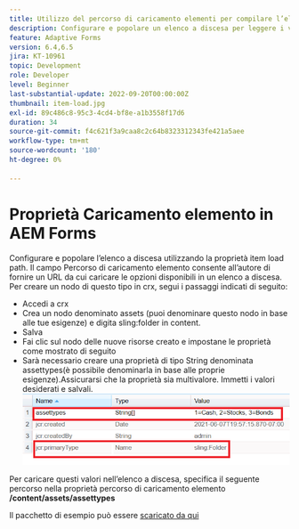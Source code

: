 ```yaml
---
title: Utilizzo del percorso di caricamento elementi per compilare l’elenco a discesa
description: Configurare e popolare un elenco a discesa per leggere i valori da un nodo crx
feature: Adaptive Forms
version: 6.4,6.5
jira: KT-10961
topic: Development
role: Developer
level: Beginner
last-substantial-update: 2022-09-20T00:00:00Z
thumbnail: item-load.jpg
exl-id: 89c486c8-95c3-4cd4-bf8e-a1b3558f17d6
duration: 34
source-git-commit: f4c621f3a9caa8c2c64b8323312343fe421a5aee
workflow-type: tm+mt
source-wordcount: '180'
ht-degree: 0%

---
```


# Proprietà Caricamento elemento in AEM Forms

Configurare e popolare l’elenco a discesa utilizzando la proprietà item load path.
Il campo Percorso di caricamento elemento consente all’autore di fornire un URL da cui caricare le opzioni disponibili in un elenco a discesa.
Per creare un nodo di questo tipo in crx, segui i passaggi indicati di seguito:
* Accedi a crx
* Crea un nodo denominato assets (puoi denominare questo nodo in base alle tue esigenze) e digita sling:folder in content.
* Salva
* Fai clic sul nodo delle nuove risorse creato e impostane le proprietà come mostrato di seguito
* Sarà necessario creare una proprietà di tipo String denominata assettypes(è possibile denominarla in base alle proprie esigenze).Assicurarsi che la proprietà sia multivalore. Immetti i valori desiderati e salvali.
  ![item-load-path](assets/item-load-path-crx.png)

Per caricare questi valori nell’elenco a discesa, specifica il seguente percorso nella proprietà percorso di caricamento elemento  **/content/assets/assettypes**

Il pacchetto di esempio può essere [scaricato da qui](assets/item-load-path-package.zip)
